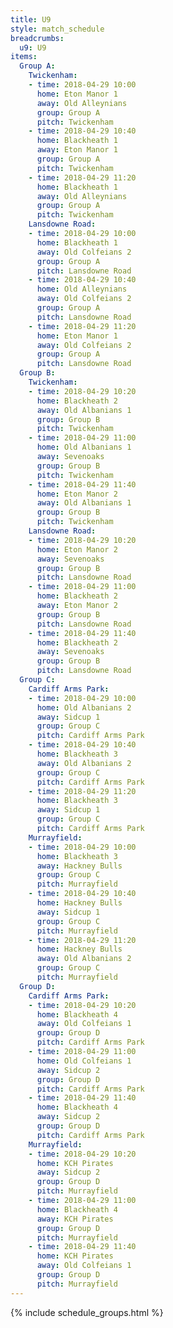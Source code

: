 ```yaml
---
title: U9
style: match_schedule
breadcrumbs:
  u9: U9
items:
  Group A:
    Twickenham:
    - time: 2018-04-29 10:00
      home: Eton Manor 1
      away: Old Alleynians
      group: Group A
      pitch: Twickenham
    - time: 2018-04-29 10:40
      home: Blackheath 1
      away: Eton Manor 1
      group: Group A
      pitch: Twickenham
    - time: 2018-04-29 11:20
      home: Blackheath 1
      away: Old Alleynians
      group: Group A
      pitch: Twickenham
    Lansdowne Road:
    - time: 2018-04-29 10:00
      home: Blackheath 1
      away: Old Colfeians 2
      group: Group A
      pitch: Lansdowne Road
    - time: 2018-04-29 10:40
      home: Old Alleynians
      away: Old Colfeians 2
      group: Group A
      pitch: Lansdowne Road
    - time: 2018-04-29 11:20
      home: Eton Manor 1
      away: Old Colfeians 2
      group: Group A
      pitch: Lansdowne Road
  Group B:
    Twickenham:
    - time: 2018-04-29 10:20
      home: Blackheath 2
      away: Old Albanians 1
      group: Group B
      pitch: Twickenham
    - time: 2018-04-29 11:00
      home: Old Albanians 1
      away: Sevenoaks
      group: Group B
      pitch: Twickenham
    - time: 2018-04-29 11:40
      home: Eton Manor 2
      away: Old Albanians 1
      group: Group B
      pitch: Twickenham
    Lansdowne Road:
    - time: 2018-04-29 10:20
      home: Eton Manor 2
      away: Sevenoaks
      group: Group B
      pitch: Lansdowne Road
    - time: 2018-04-29 11:00
      home: Blackheath 2
      away: Eton Manor 2
      group: Group B
      pitch: Lansdowne Road
    - time: 2018-04-29 11:40
      home: Blackheath 2
      away: Sevenoaks
      group: Group B
      pitch: Lansdowne Road
  Group C:
    Cardiff Arms Park:
    - time: 2018-04-29 10:00
      home: Old Albanians 2
      away: Sidcup 1
      group: Group C
      pitch: Cardiff Arms Park
    - time: 2018-04-29 10:40
      home: Blackheath 3
      away: Old Albanians 2
      group: Group C
      pitch: Cardiff Arms Park
    - time: 2018-04-29 11:20
      home: Blackheath 3
      away: Sidcup 1
      group: Group C
      pitch: Cardiff Arms Park
    Murrayfield:
    - time: 2018-04-29 10:00
      home: Blackheath 3
      away: Hackney Bulls
      group: Group C
      pitch: Murrayfield
    - time: 2018-04-29 10:40
      home: Hackney Bulls
      away: Sidcup 1
      group: Group C
      pitch: Murrayfield
    - time: 2018-04-29 11:20
      home: Hackney Bulls
      away: Old Albanians 2
      group: Group C
      pitch: Murrayfield
  Group D:
    Cardiff Arms Park:
    - time: 2018-04-29 10:20
      home: Blackheath 4
      away: Old Colfeians 1
      group: Group D
      pitch: Cardiff Arms Park
    - time: 2018-04-29 11:00
      home: Old Colfeians 1
      away: Sidcup 2
      group: Group D
      pitch: Cardiff Arms Park
    - time: 2018-04-29 11:40
      home: Blackheath 4
      away: Sidcup 2
      group: Group D
      pitch: Cardiff Arms Park
    Murrayfield:
    - time: 2018-04-29 10:20
      home: KCH Pirates
      away: Sidcup 2
      group: Group D
      pitch: Murrayfield
    - time: 2018-04-29 11:00
      home: Blackheath 4
      away: KCH Pirates
      group: Group D
      pitch: Murrayfield
    - time: 2018-04-29 11:40
      home: KCH Pirates
      away: Old Colfeians 1
      group: Group D
      pitch: Murrayfield
---
```


{% include schedule_groups.html %}

